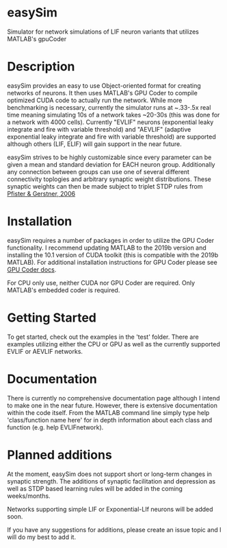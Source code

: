 # easySim
Simulator for network simulations of LIF neuron variants that utilizes MATLAB's gpuCoder

# Description
easySim provides an easy to use Object-oriented format for creating networks of neurons. It then uses MATLAB's GPU Coder
to compile optimized CUDA code to actually run the network. While more benchmarking is necessary, currently the simulator runs at ~.33-.5x real time meaning simulating 10s of a network takes ~20-30s (this was done for a network with 4000 cells). Currently "EVLIF" neurons (exponential leaky integrate and fire with variable threshold) and "AEVLIF" (adaptive exponential leaky integrate and fire with variable threshold) are supported although others (LIF, ELIF) will gain support in the near future.

easySim strives to be highly customizable since every parameter can be given a mean and standard deviation for EACH neuron group. Additionally any connection between groups can use one of several different connectivity toplogies and arbitrary synaptic weight distributions. These synaptic weights can then be made subject to triplet STDP rules from [Pfister & Gerstner, 2006](https://www.jneurosci.org/content/26/38/9673)

# Installation
easySim requires a number of packages in order to utilize the GPU Coder functionality. I recommend updating MATLAB to the 2019b version and installing the 10.1 version of CUDA toolkit (this is compatible with the 2019b MATLAB). For additional installation instructions for GPU Coder please see [GPU Coder docs](https://www.mathworks.com/help/pdf_doc/gpucoder/gpucoder_gs.pdf).

For CPU only use, neither CUDA nor GPU Coder are required. Only MATLAB's embedded coder is required.

# Getting Started
To get started, check out the examples in the 'test' folder. There are examples utilizing either the CPU or GPU as well as the currently supported EVLIF or AEVLIF networks.

# Documentation
There is currently no comprehensive documentation page although I intend to make one in the near future. However, there is extensive documentation within the code itself. From the MATLAB command line simply type help 'class/function name here' for in depth information about each class and function (e.g. help EVLIFnetwork).

# Planned additions
At the moment, easySim does not support short or long-term changes in synaptic strength. The additions of synaptic facilitation and depression as well as STDP based learning rules will be added in the coming weeks/months.

Networks supporting simple LIF or Exponential-LIf neurons will be added soon.

If you have any suggestions for additions, please create an issue topic and I will do my best to add it.

